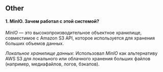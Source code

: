 ## Other

#### 1. MinIO. Зачем работал с этой системой?
*MinIO* — это высокопроизводительное объектное хранилище, совместимое с Amazon S3 API, которое используется для хранения больших объемов данных.

*Локальное хранилище данных*: Использовал *MinIO* как альтернативу AWS S3 для локального или облачного хранения больших файлов (например, медиафайлов, логов, бэкапов).